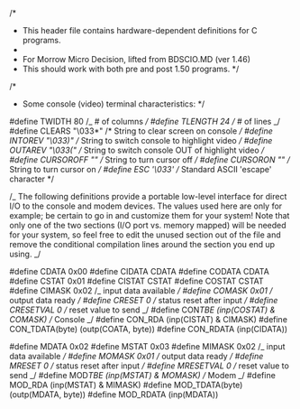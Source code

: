 /\*

- This header file contains hardware-dependent definitions for C programs.
-
- For Morrow Micro Decision, lifted from BDSCIO.MD (ver 1.46)
- This should work with both pre and post 1.50 programs.
  \*/

/\*

- Some console (video) terminal characteristics:
  \*/

#define TWIDTH 80 /_ # of columns _/
#define TLENGTH 24 /_ # of lines _/
#define CLEARS "\033*" /* String to clear screen on console _/
#define INTOREV "\033)" /_ String to switch console to highlight video _/
#define OUTAREV "\033(" /_ String to switch console OUT of highlight video _/
#define CURSOROFF "" /_ String to turn cursor off _/
#define CURSORON "" /_ String to turn cursor on _/
#define ESC '\033' /_ Standard ASCII 'escape' character \*/

/_
The following definitions provide a portable low-level interface
for direct I/O to the console and modem devices. The values
used here are only for example; be certain to go in and customize
them for your system! Note that only one of the two sections
(I/O port vs. memory mapped) will be needed for your system,
so feel free to edit the unused section out of the file and remove
the conditional compilation lines around the section you end up
using.
_/

#define CDATA 0x00
#define CIDATA CDATA
#define CODATA CDATA
#define CSTAT 0x01
#define CISTAT CSTAT
#define COSTAT CSTAT
#define CIMASK 0x02 /_ input data available _/
#define COMASK 0x01 /_ output data ready _/
#define CRESET 0 /_ status reset after input _/
#define CRESETVAL 0 /_ reset value to send _/
#define CON*TBE (inp(COSTAT) & COMASK) /* Console \_/
#define CON_RDA (inp(CISTAT) & CIMASK)
#define CON_TDATA(byte) (outp(COATA, byte))
#define CON_RDATA (inp(CIDATA))

#define MDATA 0x02
#define MSTAT 0x03
#define MIMASK 0x02 /_ input data available _/
#define MOMASK 0x01 /_ output data ready _/
#define MRESET 0 /_ status reset after input _/
#define MRESETVAL 0 /_ reset value to send _/
#define MOD*TBE (inp(MSTAT) & MOMASK) /* Modem \_/
#define MOD_RDA (inp(MSTAT) & MIMASK)
#define MOD_TDATA(byte) (outp(MDATA, byte))
#define MOD_RDATA (inp(MDATA))
